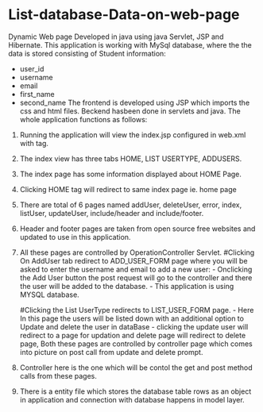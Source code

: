 # List-database-Data-on-web-page
Dynamic Web page Developed in java using java Servlet, JSP and Hibernate.
This application is working with MySql database, where the the data is stored consisting of Student information:
  - user_id
  - username
  - email
  - first_name
  - second_name
The frontend is developed using JSP which imports the css and html files.
Beckend hasbeen done in servlets and java.
The whole application functions as follows:
  1. Running the application will view the index.jsp configured in web.xml with <welcome-file> tag.
  2. The index view has three tabs HOME, LIST USERTYPE, ADDUSERS.
  3. The index page has some information displayed about HOME Page.
  4. Clicking HOME tag will redirect to same index page ie. home page
  5. There are total of 6 pages named addUser, deleteUser, error, index, listUser, updateUser, include/header and include/footer.
  6. Header and footer pages are taken from open source free websites and updated to use in this application.
  7. All these pages are controlled by OperationController Servlet.
      #Clicking On AddUser tab redirect to ADD_USER_FORM page where you will be asked to enter the username and email to add a new user:
          - Onclicking the Add User button the post request will go to the controller and there the user will be added to the database.
          - This application is using MYSQL database.
          
      #Clicking the List UserType redirects to LIST_USER_FORM page.
          - Here In this page the users will be listed down with an additional option to Update and delete the user in dataBase
          - clicking the update user will redirect to a page for updation and delete page will redirect to delete page,
            Both these pages are controlled by controller page which comes into picture on post call from update and delete prompt.
   8. Controller here is the one which will be contol the get and post method calls from these pages.
   
   9. There is a entity file which stores the database table rows as an object in application and connection with database happens in model layer.
